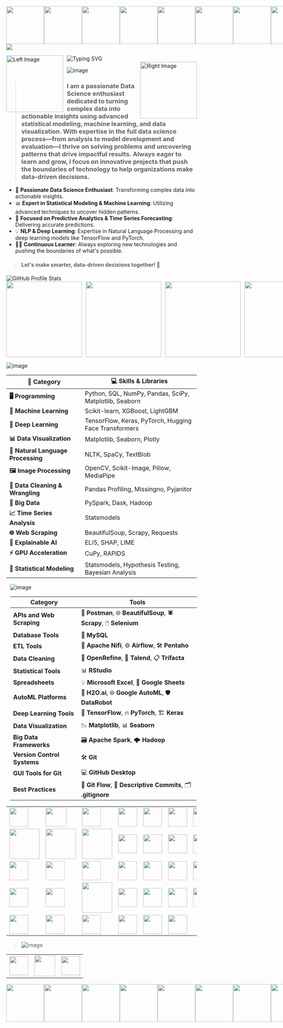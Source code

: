 


<div style="display: flex; justify-content: space-between; align-items: center;">
  <img src="https://i.gifer.com/origin/10/103c30d1f212356e3b4601589fd58e2a_w200.gif" style="width: 100px;">
  <img src="https://i.gifer.com/origin/10/103c30d1f212356e3b4601589fd58e2a_w200.gif" style="width: 100px;">
  <img src="https://i.gifer.com/origin/10/103c30d1f212356e3b4601589fd58e2a_w200.gif" style="width: 100px;">
  <img src="https://i.gifer.com/origin/10/103c30d1f212356e3b4601589fd58e2a_w200.gif" style="width: 100px;">
  <img src="https://i.gifer.com/origin/10/103c30d1f212356e3b4601589fd58e2a_w200.gif" style="width: 100px;">
  <img src="https://i.gifer.com/origin/10/103c30d1f212356e3b4601589fd58e2a_w200.gif" style="width: 100px;">
  <img src="https://i.gifer.com/origin/10/103c30d1f212356e3b4601589fd58e2a_w200.gif" style="width: 100px;">
  <img src="https://i.gifer.com/origin/10/103c30d1f212356e3b4601589fd58e2a_w200.gif" style="width: 100px;">
</div>


<img src="https://github-profile-trophy.vercel.app/?username=0011Ashwin&theme=juicyfresh&no-bg=true" />


<p>
  <img src="https://i.pinimg.com/originals/17/2c/14/172c1498808c0ac50d9aad688f92ae23.gif" alt="Left Image" width="150" style="float: left; margin-right: 10px;"/>
  
  <img src="https://readme-typing-svg.herokuapp.com?font=Fira+Code&size=20&pause=1000&color=FF5733&center=true&vCenter=true&width=500&lines=Hello+World!;I'm+Ashwin+Mehta;Data+Science+Enthusiast;Creating+Impactful+Solutions;Hands+to+Real-world+Problem+Solving;Thriving+on+Challenges" alt="Typing SVG" style="display: block; margin: 0 auto;"/>

  <img src="https://vvvvw.neocities.org/lwh_marrs_naruto.gif" alt="Right Image" width="150" style="float: right; margin-left: 10px;"/>
</p>



![image](https://github.com/user-attachments/assets/d65108dd-366e-45aa-bfdc-5703abce44b3)

> ### I am a passionate Data Science enthusiast dedicated to turning complex data into actionable insights using advanced statistical modeling, machine learning, and data visualization. With expertise in the full data science process—from analysis to model development and evaluation—I thrive on solving problems and uncovering patterns that drive impactful results. Always eager to learn and grow, I focus on innovative projects that push the boundaries of technology to help organizations make data-driven decisions.


- 🚀 **Passionate Data Science Enthusiast**: Transforming complex data into actionable insights.
- 📊 **Expert in Statistical Modeling & Machine Learning**: Utilizing advanced techniques to uncover hidden patterns.
- 🔮 **Focused on Predictive Analytics & Time Series Forecasting**: Delivering accurate predictions.
- 💡 **NLP & Deep Learning**: Expertise in Natural Language Processing and deep learning models like TensorFlow and PyTorch.
- 🧑‍🏫 **Continuous Learner**: Always exploring new technologies and pushing the boundaries of what's possible.

> #### Let's make smarter, data-driven decisions together! 🌟



<img src="https://github-profile-summary-cards.vercel.app/api/cards/profile-details?username=0011Ashwin&theme=github_dark" alt="GitHub Profile Stats"/>




<div style="display: flex; justify-content: space-between; gap: 10px;">
  <img src="http://github-profile-summary-cards.vercel.app/api/cards/repos-per-language?username=0011Ashwin&theme=midnight_purple" width="200" />
  <img src="http://github-profile-summary-cards.vercel.app/api/cards/most-commit-language?username=0011Ashwin&theme=midnight_purple" width="200" />
  <img src="http://github-profile-summary-cards.vercel.app/api/cards/productive-time?username=0011Ashwin&theme=midnight_purple&utcOffset=8" width="200" />
  <img src="http://github-profile-summary-cards.vercel.app/api/cards/stats?username=0011Ashwin&theme=midnight_purple" width="200" />
</div>

![image](https://github.com/user-attachments/assets/8137183b-77c1-45e7-a8df-66c3a2c86033)



| **🚀 Category**              | **💻 Skills & Libraries**                                                                                  |
|---------------------------|-------------------------------------------------------------------------------------------------------|
| **🖥️ Programming**           | Python, SQL, NumPy, Pandas, SciPy, Matplotlib, Seaborn                                                    |
| **🤖 Machine Learning**       | Scikit-learn, XGBoost, LightGBM                                                 |
| **🧠 Deep Learning**          | TensorFlow, Keras, PyTorch, Hugging Face Transformers                                               |
| **📊 Data Visualization**     | Matplotlib, Seaborn, Plotly                                                           |
| **🔡 Natural Language Processing** | NLTK, SpaCy, TextBlob                                                    |
| **🖼️ Image Processing**       | OpenCV, Scikit-Image, Pillow, MediaPipe                                                            |
| **🧹 Data Cleaning & Wrangling** | Pandas Profiling, Missingno, Pyjanitor                                                          |
| **📂 Big Data**               | PySpark, Dask, Hadoop                                                                      |
| **📈 Time Series Analysis**   | Statsmodels                                                                    |                                                                              |
| **🌐 Web Scraping**           | BeautifulSoup, Scrapy, Requests                                                                    |
| **🤔 Explainable AI**         | ELI5, SHAP, LIME                                                                                   |
| **⚡ GPU Acceleration**       | CuPy, RAPIDS                                                                                       |
| **📐 Statistical Modeling**   | Statsmodels, Hypothesis Testing, Bayesian Analysis                                                 |

</div>

<div style="flex: 1; padding-left: 10px;">

![image](https://github.com/user-attachments/assets/06527313-90b6-4c5b-8f4c-10d4318901cb)


| **Category**               | **Tools**                                                                 |
|----------------------------|---------------------------------------------------------------------------|
| **APIs and Web Scraping**   | 🚀 **Postman**, 🌐 **BeautifulSoup**, 🕷️ **Scrapy**, 🖱️ **Selenium**       |
| **Database Tools**          | 💾 **MySQL**                           |
| **ETL Tools**               | 🔗 **Apache Nifi**, ⚙️ **Airflow**, 🛠️ **Pentaho**                        |
| **Data Cleaning**           | 🧹 **OpenRefine**, 🔄 **Talend**, 📋 **Trifacta**                         |
| **Statistical Tools**       | 📊 **RStudio**                                |
| **Spreadsheets**            | 💡 **Microsoft Excel**, 🧮 **Google Sheets**                              |
| **AutoML Platforms**        | 🤖 **H2O.ai**, 🌐 **Google AutoML**, 🛡️ **DataRobot**                     |
| **Deep Learning Tools**     | 🧠 **TensorFlow**, 🔥 **PyTorch**, 🏗️ **Keras**                          |
| **Data Visualization**      | 📉 **Matplotlib**, 📊 **Seaborn**                        |
| **Big Data Frameworks**     | 🗃️ **Apache Spark**, 🌩️ **Hadoop**                       |
| **Version Control Systems** | 🛠️ **Git**                     |
| **GUI Tools for Git**       | 💻 **GitHub Desktop**               |
| **Best Practices**          | 🌱 **Git Flow**, 📜 **Descriptive Commits**, 🗂️ **.gitignore**            |

</div>
</div>
<table>
  <tr>
    <td><img src="https://upload.wikimedia.org/wikipedia/commons/thumb/c/c3/Python-logo-notext.svg/1869px-Python-logo-notext.svg.png" width="50" height="50" /></td>
    <td><img src="https://www.freepnglogos.com/uploads/logo-mysql-png/logo-mysql-part-azure-sql-database-with-azure-active-directory-17.png" width="55" height="50" /></td>
    <td><img src="https://cdn.worldvectorlogo.com/logos/numpy-1.svg" width="50" height="50" /></td>
    <td><img src="https://cdn.worldvectorlogo.com/logos/pandas.svg" width="50" height="50" /></td>
    <td><img src="https://upload.wikimedia.org/wikipedia/commons/thumb/0/01/Created_with_Matplotlib-logo.svg/2048px-Created-with-Matplotlib-logo.svg.png" width="50" height="50" /></td>
    <td><img src="https://cdn.worldvectorlogo.com/logos/seaborn-1.svg" width="50" height="50" /></td>
    <td><img src="https://avatars.githubusercontent.com/u/5997976?v=4" width="50" height="50" /></td>
    <td><img src="https://avatars.githubusercontent.com/u/4884274?s=280&v=4" width="50" height="50" /></td>
  </tr>
  <tr>
    <td><img src="https://iconape.com/wp-content/png_logo_vector/scikit-learn-logo.png" width="80" height="80" /></td>
    <td><img src="https://miro.medium.com/v2/resize:fit:720/0*2LQ7VkdK9d2WaPVJ.png" width="80" height="80" /></td>
    <td><img src="https://lightgbm.readthedocs.io/en/latest/_images/LightGBM_logo_black_text.svg" width="80" height="80" /></td>
    <td><img src="https://cdn.freelogovectors.net/wp-content/uploads/2018/07/tensorflow_logo.png" width="50" height="50" /></td>
    <td><img src="https://upload.wikimedia.org/wikipedia/commons/thumb/a/ae/Keras_logo.svg/2048px-Keras_logo.svg.png" width="50" height="50" /></td>
    <td><img src="https://www.pngkey.com/png/full/380-3800394_pytorch-logo.png" width="50" height="50" /></td>
    <td><img src="https://workable-application-form.s3.amazonaws.com/advanced/production/61557f91d9510741dc62e7f8/c3635b59-a3d2-444a-b636-a9d0061dcdde" width="50" height="50" /></td>
    <td><img src="https://cilans.net/wp-content/uploads/2024/02/NLTK.png" width="50" height="50" /></td>
  </tr>
  <tr>
    <td><img src="https://i.imgur.com/dJQSclW.png" width="50" height="50" /></td>
    <td><img src="https://textblob.readthedocs.io/en/dev/_static/textblob-logo.png" width="50" height="50" /></td>
    <td><img src="https://static-00.iconduck.com/assets.00/opencv-icon-1657x2048-3wu3ib6x.png" width="50" height="50" /></td>
    <td><img src="https://viz.mediapipe.dev/logo.png" width="50" height="50" /></td>
    <td><img src="https://static.vecteezy.com/system/resources/previews/009/384/309/non_2x/face-verification-unlock-clipart-design-illustration-free-png.png" width="50" height="50" /></td>
    <td><img src="https://png.pngtree.com/png-vector/20220621/ourmid/pngtree-speech-recognition-color-icon-png-image_5254019.png" width="50" height="50" /></td>
    <td><img src="https://python-pillow.org/assets/images/pillow-logo-248x250.png" width="50" height="50" /></td>
    <td><img src="https://www.pngkey.com/png/full/343-3434526_missingno-missingno-sprite.png" width="50" height="50" /></td>
  </tr>
  <tr>
    <td><img src="https://upload.wikimedia.org/wikipedia/commons/e/ea/Spark-logo-192x100px.png" width="50" height="50" /></td>
    <td><img src="https://numfocus.org/wp-content/uploads/2019/08/Dask-Logo-300x300-1.png" width="50" height="50" /></td>
    <td><img src="https://media.licdn.com/dms/image/C5612AQFf-x152kHJZQ/article-cover_image-shrink_720_1280/0/1605440888542?e=2147483647&v=beta&t=39tYh27mSjvWlj-z_wLniG1MlhONZo852tduvKpDHio" width="80" height="80" /></td>
    <td><img src="https://www.statsmodels.org/stable/_images/statsmodels-logo-v2-dark.svg" width="50" height="50" /></td>
    <td><img src="https://brightdata.com/wp-content/uploads/2023/12/beatifulsoup_image.svg" width="50" height="50" /></td>
    <td><img src="https://scrapeops.io/img/sdk-icons/scrapy-logo.png" width="50" height="50" /></td>
    <td><img src="https://png.pngtree.com/png-vector/20220527/ourmid/pngtree-document-approved-request-icon-png-image_4759169.png" width="50" height="50" /></td>
    <td><img src="https://m.media-amazon.com/images/I/51AZiY-bHdL.png" width="50" height="50" /></td>
  </tr>
  <tr>
    <td><img src="https://cdn.prod.website-files.com/6108e07db6795265f203a636/61e7c023fc2e226de100b9e2_Shap.png" width="50" height="50" /></td>
    <td><img src="https://lime.data-imaginist.com/reference/figures/logo.png" width="50" height="50" /></td>
    <td><img src="https://numfocus.org/wp-content/uploads/2022/12/CuPy_300x300.png" width="50" height="50" /></td>
    <td><img src="https://pbs.twimg.com/profile_images/1049911508296224770/9R5kP6Ql_400x400.jpg" width="50" height="50" /></td>
    <td><img src="https://static.thenounproject.com/png/3061239-200.png" width="50" height="50" /></td>
    <td><img src="https://encrypted-tbn0.gstatic.com/images?q=tbn:ANd9GcR7bIoDvtMT5NHEDaElzA1JBenlgNlXWAz85A&s" width="50" height="50" /></td>
    <td></td>
    <td></td>
  </tr>
</table>





<!-- ![Profile Views](https://profile-counter.glitch.me/rubydamodar/count.svg) -->

<!-- <div align="center">
  <table>
    <tr>
      <td><img src="https://github-readme-stats.vercel.app/api?username=rubydamodar&theme=vue-dark&show_icons=true&hide_border=true&count_private=true" width="300px"/></td>
      <td><img src="https://github-readme-streak-stats.herokuapp.com/?user=rubydamodar&theme=vue-dark&hide_border=true" width="300px"/></td>
      <td><img src="https://github-readme-stats.vercel.app/api/top-langs/?username=rubydamodar&theme=vue-dark&show_icons=true&hide_border=true&layout=compact" width="300px"/></td>
    </tr>
  </table>
</div> -->


> ![image](https://github.com/user-attachments/assets/277ba1b9-a677-455d-87eb-234b39c2970e)

<table>
  <tr>
    <td><a href="https://www.instagram.com/py.ashwin/"><img src="https://static.vecteezy.com/system/resources/previews/022/498/171/non_2x/3d-render-instagram-logo-icon-isolated-on-transparent-background-free-png.png" width="50" height="50" /></a></td>
    <td><a href="https://www.linkedin.com/in/ashwin-mehta-4743b71b6/"><img src="https://ouch-cdn2.icons8.com/8JSM-dkrbumUC_shV5YnVuPKvB7eBdZ5OBjY7_R4i_I/rs:fit:456:456/czM6Ly9pY29uczgu/b3VjaC1wcm9kLmFz/c2V0cy9wbmcvMjQ3/L2NmOThkOWJmLWRl/NTktNDMzYi1hNjQ1/LTUzYjNkMTczMTU4/My5wbmc.png" width="55" height="55" /></a></td>
    <td><a href="mailto:ashwinmehta1234500@gmail.com"><img src="https://ouch-cdn2.icons8.com/Q_mKQhLvgHc4CpJslA6YAg1orkPp2LG3W6rdaEQZ1oo/rs:fit:456:456/czM6Ly9pY29uczgu/b3VjaC1wcm9kLmFz/c2V0cy9wbmcvOTYv/MzE3NWFhMzAtMmQw/Yi00MDgyLTlhZWMt/ZWUyZGNlYzQwYmM0/LnBuZw.png" width="50" height="50" /></a></td>
  </tr>
</table>




<div style="display: flex; justify-content: space-between; align-items: center;">
  <img src="https://i.gifer.com/origin/10/103c30d1f212356e3b4601589fd58e2a_w200.gif" style="width: 100px;">
  <img src="https://i.gifer.com/origin/10/103c30d1f212356e3b4601589fd58e2a_w200.gif" style="width: 100px;">
  <img src="https://i.gifer.com/origin/10/103c30d1f212356e3b4601589fd58e2a_w200.gif" style="width: 100px;">
  <img src="https://i.gifer.com/origin/10/103c30d1f212356e3b4601589fd58e2a_w200.gif" style="width: 100px;">
  <img src="https://i.gifer.com/origin/10/103c30d1f212356e3b4601589fd58e2a_w200.gif" style="width: 100px;">
  <img src="https://i.gifer.com/origin/10/103c30d1f212356e3b4601589fd58e2a_w200.gif" style="width: 100px;">
  <img src="https://i.gifer.com/origin/10/103c30d1f212356e3b4601589fd58e2a_w200.gif" style="width: 100px;">
  <img src="https://i.gifer.com/origin/10/103c30d1f212356e3b4601589fd58e2a_w200.gif" style="width: 100px;">
</div>





